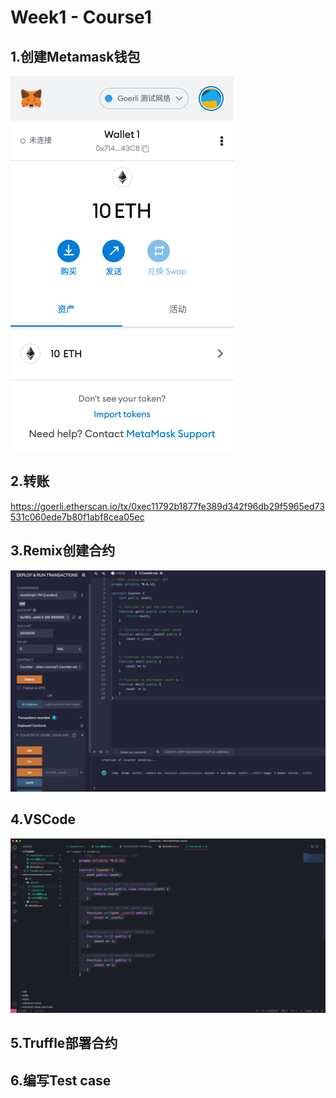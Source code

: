 # Week1 - Course1

## 1.创建Metamask钱包
![image1](./wallet截图.png)

## 2.转账
https://goerli.etherscan.io/tx/0xec11792b1877fe389d342f96db29f5965ed73531c060ede7b80f1abf8cea05ec

## 3.Remix创建合约
![image2](./remix截图.png)

## 4.VSCode
![image3](./vscode截图.png)

## 5.Truffle部署合约


## 6.编写Test case
